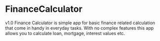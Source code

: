 # FinanceCalculator
v1.0
Finance Calculator is simple app for basic finance related calculation that come in handy in everyday tasks. With no complex features this app allows you to calculate loan, mortgage, interest values etc.
